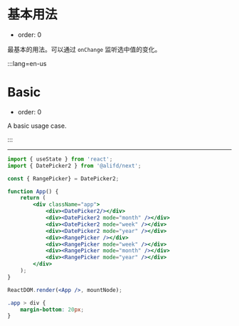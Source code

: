 # 基本用法

-   order: 0

最基本的用法。可以通过 `onChange` 监听选中值的变化。

:::lang=en-us

# Basic

-   order: 0

A basic usage case.

:::

---

```jsx
import { useState } from 'react';
import { DatePicker2 } from '@alifd/next';

const { RangePicker} = DatePicker2;

function App() {
    return (
        <div className="app">
            <div><DatePicker2/></div>
            <div><DatePicker2 mode="month" /></div>
            <div><DatePicker2 mode="week" /></div>
            <div><DatePicker2 mode="year" /></div>
            <div><RangePicker /></div>
            <div><RangePicker mode="week" /></div>
            <div><RangePicker mode="month" /></div>
            <div><RangePicker mode="year" /></div>
        </div>
    );
}

ReactDOM.render(<App />, mountNode);
```

```css
.app > div {
    margin-bottom: 20px;
}
```
